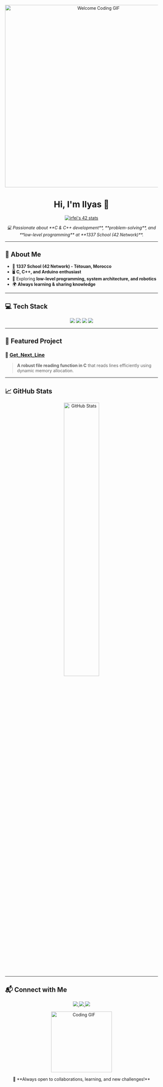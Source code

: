 <p align="center">
  <img src="https://64.media.tumblr.com/81ce94179a80be1acbdc771220f16c5a/dc0c0de1ed7fc6f1-fc/s540x810/ae0679f2a495a29b60a6943a8cbe5141cbce74fc.gifv" alt="Welcome Coding GIF" width="600">
</p>

<h1 align="center">Hi, I'm Ilyas 👋</h1>

<div align="center">  
  <a href="https://profile.intra.42.fr/users/irfei">
    <img src="https://badge.mediaplus.ma/kettlebells/irfei" alt="irfei's 42 stats">
  </a>
</div>

<p align="center">
  <em>
    💻 Passionate about **C & C++ development**, **problem-solving**, and **low-level programming** at **1337 School (42 Network)**.
  </em>
</p>

---

## 🚀 About Me  
- 🏫 **1337 School (42 Network) - Tétouan, Morocco**  
- 🖥️ **C, C++, and Arduino enthusiast**  
- 🔬 Exploring **low-level programming, system architecture, and robotics**  
- 🌍 **Always learning & sharing knowledge**  

---

## 💻 Tech Stack  

<p align="center">
  <img src="https://img.shields.io/badge/C-%2300599C.svg?style=for-the-badge&logo=c&logoColor=white">
  <img src="https://img.shields.io/badge/C++-%2300599C.svg?style=for-the-badge&logo=c%2B%2B&logoColor=white">
  <img src="https://img.shields.io/badge/Arduino-%2300979D?style=for-the-badge&logo=arduino&logoColor=white">
  <img src="https://img.shields.io/badge/Git-%23F05033?style=for-the-badge&logo=git&logoColor=white">
</p>

---

## 📌 Featured Project  

### 🔄 **[Get_Next_Line](https://github.com/ilyasrf/get_next_line)**
> **A robust file reading function in C** that reads lines efficiently using dynamic memory allocation.

---

## 📈 GitHub Stats  

<p align="center">
  <img width="48%" src="https://github-readme-stats.vercel.app/api?username=ilyasrf&show_icons=true&theme=radical" alt="GitHub Stats">
</p>

---

## 📬 Connect with Me  

<p align="center">
  <a href="https://instagram.com/ilyas_rf1">
    <img src="https://img.shields.io/badge/Instagram-%23E4405F.svg?logo=Instagram&logoColor=white">
  </a>
  <a href="https://linkedin.com/in/ilyasrf">
    <img src="https://img.shields.io/badge/LinkedIn-%230077B5.svg?logo=linkedin&logoColor=white">
  </a>
  <a href="mailto:rfei.ilyas@gmail.com">
    <img src="https://img.shields.io/badge/Email-D14836?logo=gmail&logoColor=white">
  </a>
</p>

<p align="center">
  <img src="https://media.giphy.com/media/WUlplcMpOCEmTGBtBW/giphy.gif" alt="Coding GIF" width="200">
</p>

<p align="center">
  🚀 **Always open to collaborations, learning, and new challenges!**
</p>
